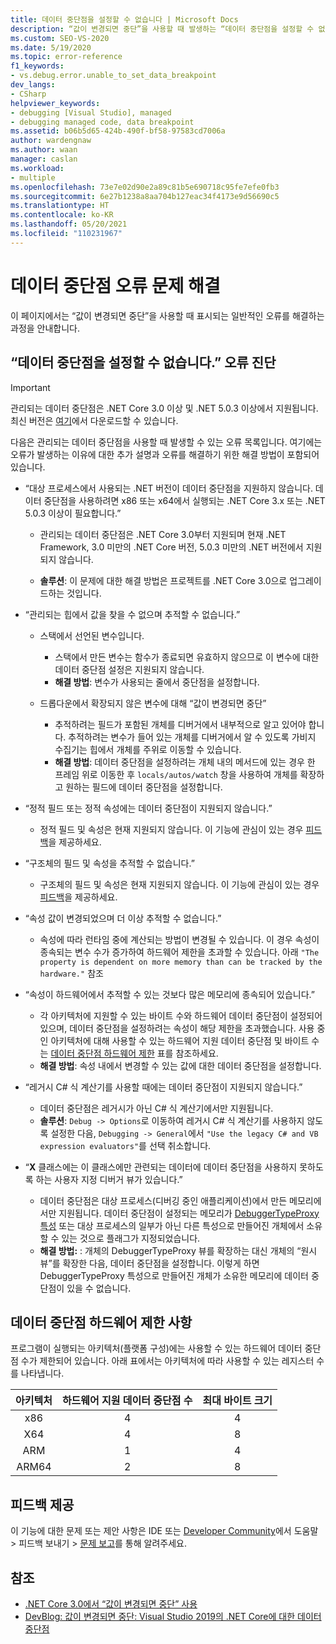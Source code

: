 ```yaml
---
title: 데이터 중단점을 설정할 수 없습니다 | Microsoft Docs
description: “값이 변경되면 중단”을 사용할 때 발생하는 “데이터 중단점을 설정할 수 없습니다.”의 설명, 해결 방법을 찾아봅니다.
ms.custom: SEO-VS-2020
ms.date: 5/19/2020
ms.topic: error-reference
f1_keywords:
- vs.debug.error.unable_to_set_data_breakpoint
dev_langs:
- CSharp
helpviewer_keywords:
- debugging [Visual Studio], managed
- debugging managed code, data breakpoint
ms.assetid: b06b5d65-424b-490f-bf58-97583cd7006a
author: wardengnaw
ms.author: waan
manager: caslan
ms.workload:
- multiple
ms.openlocfilehash: 73e7e02d90e2a89c81b5e690718c95fe7efe0fb3
ms.sourcegitcommit: 6e27b1238a8aa704b127eac34f4173e9d56690c5
ms.translationtype: HT
ms.contentlocale: ko-KR
ms.lasthandoff: 05/20/2021
ms.locfileid: "110231967"
---
```

# <a name="troubleshooting-data-breakpoint-errors"></a>데이터 중단점 오류 문제 해결
이 페이지에서는 “값이 변경되면 중단”을 사용할 때 표시되는 일반적인 오류를 해결하는 과정을 안내합니다.

## <a name="diagnosing-unable-to-set-data-breakpoint-errors"></a>“데이터 중단점을 설정할 수 없습니다.” 오류 진단
> [!IMPORTANT]
> 관리되는 데이터 중단점은 .NET Core 3.0 이상 및 .NET 5.0.3 이상에서 지원됩니다. 최신 버전은 [여기](https://dotnet.microsoft.com/download)에서 다운로드할 수 있습니다.

다음은 관리되는 데이터 중단점을 사용할 때 발생할 수 있는 오류 목록입니다. 여기에는 오류가 발생하는 이유에 대한 추가 설명과 오류를 해결하기 위한 해결 방법이 포함되어 있습니다.

- “대상 프로세스에서 사용되는 .NET 버전이 데이터 중단점을 지원하지 않습니다. 데이터 중단점을 사용하려면 x86 또는 x64에서 실행되는 .NET Core 3.x 또는 .NET 5.0.3 이상이 필요합니다.”

  - 관리되는 데이터 중단점은 .NET Core 3.0부터 지원되며 현재 .NET Framework, 3.0 미만의 .NET Core 버전, 5.0.3 미만의 .NET 버전에서 지원되지 않습니다. 
    
  - **솔루션**: 이 문제에 대한 해결 방법은 프로젝트를 .NET Core 3.0으로 업그레이드하는 것입니다.

- “관리되는 힙에서 값을 찾을 수 없으며 추적할 수 없습니다.”
  - 스택에서 선언된 변수입니다.
    - 스택에서 만든 변수는 함수가 종료되면 유효하지 않으므로 이 변수에 대한 데이터 중단점 설정은 지원되지 않습니다.
    - **해결 방법**: 변수가 사용되는 줄에서 중단점을 설정합니다.

  - 드롭다운에서 확장되지 않은 변수에 대해 “값이 변경되면 중단”
    - 추적하려는 필드가 포함된 개체를 디버거에서 내부적으로 알고 있어야 합니다. 추적하려는 변수가 들어 있는 개체를 디버거에서 알 수 있도록 가비지 수집기는 힙에서 개체를 주위로 이동할 수 있습니다. 
    - **해결 방법**: 데이터 중단점을 설정하려는 개체 내의 메서드에 있는 경우 한 프레임 위로 이동한 후 `locals/autos/watch` 창을 사용하여 개체를 확장하고 원하는 필드에 데이터 중단점을 설정합니다.

- “정적 필드 또는 정적 속성에는 데이터 중단점이 지원되지 않습니다.”
    
  - 정적 필드 및 속성은 현재 지원되지 않습니다. 이 기능에 관심이 있는 경우 [피드백](#provide-feedback)을 제공하세요.

- “구조체의 필드 및 속성을 추적할 수 없습니다.”

  - 구조체의 필드 및 속성은 현재 지원되지 않습니다. 이 기능에 관심이 있는 경우 [피드백](#provide-feedback)을 제공하세요.

- “속성 값이 변경되었으며 더 이상 추적할 수 없습니다.”

  - 속성에 따라 런타임 중에 계산되는 방법이 변경될 수 있습니다. 이 경우 속성이 종속되는 변수 수가 증가하여 하드웨어 제한을 초과할 수 있습니다. 아래 `"The property is dependent on more memory than can be tracked by the hardware."` 참조

- “속성이 하드웨어에서 추적할 수 있는 것보다 많은 메모리에 종속되어 있습니다.”
    
  - 각 아키텍처에 지원할 수 있는 바이트 수와 하드웨어 데이터 중단점이 설정되어 있으며, 데이터 중단점을 설정하려는 속성이 해당 제한을 초과했습니다. 사용 중인 아키텍처에 대해 사용할 수 있는 하드웨어 지원 데이터 중단점 및 바이트 수는 [데이터 중단점 하드웨어 제한](#data-breakpoint-hardware-limitations) 표를 참조하세요. 
  - **해결 방법**: 속성 내에서 변경할 수 있는 값에 대한 데이터 중단점을 설정합니다.

- “레거시 C# 식 계산기를 사용할 때에는 데이터 중단점이 지원되지 않습니다.”

  - 데이터 중단점은 레거시가 아닌 C# 식 계산기에서만 지원됩니다. 
  - **솔루션**: `Debug -> Options`로 이동하여 레거시 C# 식 계산기를 사용하지 않도록 설정한 다음, `Debugging -> General`에서 `"Use the legacy C# and VB expression evaluators"`를 선택 취소합니다.

- “**X** 클래스에는 이 클래스에만 관련되는 데이터에 데이터 중단점을 사용하지 못하도록 하는 사용자 지정 디버거 뷰가 있습니다.”
  
  - 데이터 중단점은 대상 프로세스(디버깅 중인 애플리케이션)에서 만든 메모리에서만 지원됩니다. 데이터 중단점이 설정되는 메모리가 [DebuggerTypeProxy 특성](using-debuggertypeproxy-attribute.md) 또는 대상 프로세스의 일부가 아닌 다른 특성으로 만들어진 개체에서 소유할 수 있는 것으로 플래그가 지정되었습니다.
  - **해결 방법:** : 개체의 DebuggerTypeProxy 뷰를 확장하는 대신 개체의 “원시 뷰”를 확장한 다음, 데이터 중단점을 설정합니다. 이렇게 하면 DebuggerTypeProxy 특성으로 만들어진 개체가 소유한 메모리에 데이터 중단점이 있을 수 없습니다.

## <a name="data-breakpoint-hardware-limitations"></a>데이터 중단점 하드웨어 제한 사항

프로그램이 실행되는 아키텍처(플랫폼 구성)에는 사용할 수 있는 하드웨어 데이터 중단점 수가 제한되어 있습니다. 아래 표에서는 아키텍처에 따라 사용할 수 있는 레지스터 수를 나타냅니다.

| 아키텍처 | 하드웨어 지원 데이터 중단점 수 | 최대 바이트 크기|
| :-------------: |:-------------:| :-------------:|
| x86 | 4 | 4 |
| X64 | 4 | 8 |
| ARM | 1 | 4 |
| ARM64 | 2 | 8 |

## <a name="provide-feedback"></a>피드백 제공

이 기능에 대한 문제 또는 제안 사항은 IDE 또는 [Developer Community](https://aka.ms/feedback/suggest?space=8)에서 도움말 > 피드백 보내기 > [문제 보고](../ide/how-to-report-a-problem-with-visual-studio.md)를 통해 알려주세요.

## <a name="see-also"></a>참조

- [.NET Core 3.0에서 “값이 변경되면 중단” 사용](using-breakpoints.md#BKMK_set_a_data_breakpoint_native_cplusplus)
- [DevBlog: 값이 변경되면 중단: Visual Studio 2019의 .NET Core에 대한 데이터 중단점](https://devblogs.microsoft.com/visualstudio/break-when-value-changes-data-breakpoints-for-net-core-in-visual-studio-2019/)
